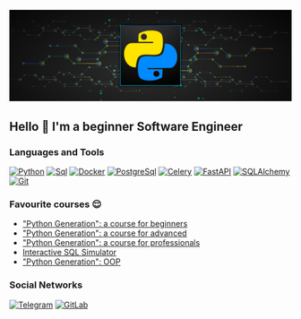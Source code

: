 ![Header](https://github.com/BabichRostislav/BabichRostislav/blob/main/ASSETS/python.png) 

## Hello 👋 I'm a beginner Software Engineer

### Languages and Tools 
[![Python](https://img.shields.io/badge/Python-0e1117?style=for-the-badge&logo=python&logoColor=ffe15e)](https://www.python.org/)
[![Sql](https://img.shields.io/badge/Sql-0e1117?style=for-the-badge&logo=mySql&logoColor=f29111)](https://skillbox.ru/media/code/chto-takoe-sql-kak-ustroen-zachem-nuzhen-i-kak-s-nim-rabotat/) 
[![Docker](https://img.shields.io/badge/Docker-0e1117?style=for-the-badge&logo=docker&logoColor=1c63ed)](https://www.docker.com/)
[![PostgreSql](https://img.shields.io/badge/PostgreSql-0e1117?style=for-the-badge&logo=PostgreSql&logoColor=336790)](https://www.postgresql.org/)
[![Celery](https://img.shields.io/badge/Celery-0e1117?style=for-the-badge&logo=Celery&logoColor=b6de64)](https://docs.celeryq.dev/en/stable/)
[![FastAPI](https://img.shields.io/badge/FastAPI-0e1117?style=for-the-badge&logo=FastAPI&logoColor=069486)](https://fastapi.tiangolo.com/)
[![SQLAlchemy](https://img.shields.io/badge/SQLAlchemy-0e1117?style=for-the-badge&logo=SQLAlchemy&logoColor=d61f00)](https://www.sqlalchemy.org/)
[![Git](https://img.shields.io/badge/Git-0e1117?style=for-the-badge&logo=Git&logoColor=fb4e27)](https://git-scm.com/)



### Favourite courses 😌
- ["Python Generation": a course for beginners](https://stepik.org/course/58852/info)
- ["Python Generation": a course for advanced](https://stepik.org/course/68343/info)
- ["Python Generation": a course for professionals](https://stepik.org/course/82541/info)
- [Interactive SQL Simulator](https://stepik.org/course/63054/info)
- ["Python Generation": OOP](https://stepik.org/course/98974/info)

### Social Networks 
[![Telegram](https://img.shields.io/badge/Telegram-0e1117?style=for-the-badge&logo=Telegram&logoColor=27AOD9)](https://t.me/RostislavDSP)
[![GitLab](https://img.shields.io/badge/GitLab-0e1117?style=for-the-badge&logo=GitLab&logoColor=27AOD9)](https://gitlab.com/BabichRostislav)

